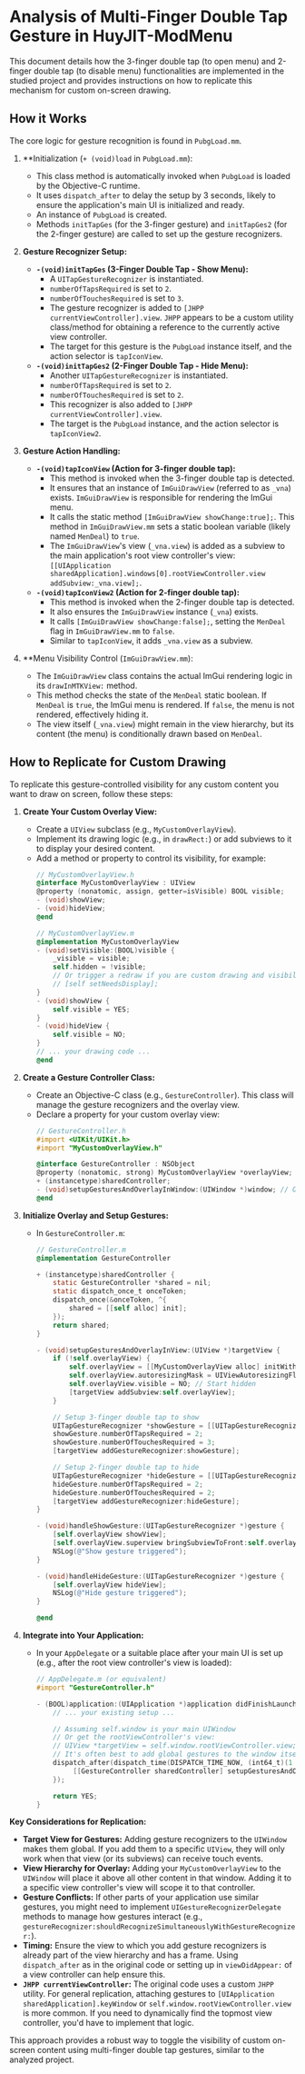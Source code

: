 # Analysis of Multi-Finger Double Tap Gesture in HuyJIT-ModMenu

This document details how the 3-finger double tap (to open menu) and 2-finger double tap (to disable menu) functionalities are implemented in the studied project and provides instructions on how to replicate this mechanism for custom on-screen drawing.

## How it Works

The core logic for gesture recognition is found in `PubgLoad.mm`.

1.  **Initialization (`+ (void)load` in `PubgLoad.mm`):
    *   This class method is automatically invoked when `PubgLoad` is loaded by the Objective-C runtime.
    *   It uses `dispatch_after` to delay the setup by 3 seconds, likely to ensure the application's main UI is initialized and ready.
    *   An instance of `PubgLoad` is created.
    *   Methods `initTapGes` (for the 3-finger gesture) and `initTapGes2` (for the 2-finger gesture) are called to set up the gesture recognizers.

2.  **Gesture Recognizer Setup:**
    *   **`-(void)initTapGes` (3-Finger Double Tap - Show Menu):**
        *   A `UITapGestureRecognizer` is instantiated.
        *   `numberOfTapsRequired` is set to `2`.
        *   `numberOfTouchesRequired` is set to `3`.
        *   The gesture recognizer is added to `[JHPP currentViewController].view`. `JHPP` appears to be a custom utility class/method for obtaining a reference to the currently active view controller.
        *   The target for this gesture is the `PubgLoad` instance itself, and the action selector is `tapIconView`.
    *   **`-(void)initTapGes2` (2-Finger Double Tap - Hide Menu):**
        *   Another `UITapGestureRecognizer` is instantiated.
        *   `numberOfTapsRequired` is set to `2`.
        *   `numberOfTouchesRequired` is set to `2`.
        *   This recognizer is also added to `[JHPP currentViewController].view`.
        *   The target is the `PubgLoad` instance, and the action selector is `tapIconView2`.

3.  **Gesture Action Handling:**
    *   **`-(void)tapIconView` (Action for 3-finger double tap):**
        *   This method is invoked when the 3-finger double tap is detected.
        *   It ensures that an instance of `ImGuiDrawView` (referred to as `_vna`) exists. `ImGuiDrawView` is responsible for rendering the ImGui menu.
        *   It calls the static method `[ImGuiDrawView showChange:true];`. This method in `ImGuiDrawView.mm` sets a static boolean variable (likely named `MenDeal`) to `true`.
        *   The `ImGuiDrawView`'s view (`_vna.view`) is added as a subview to the main application's root view controller's view: `[[UIApplication sharedApplication].windows[0].rootViewController.view addSubview:_vna.view];`.
    *   **`-(void)tapIconView2` (Action for 2-finger double tap):**
        *   This method is invoked when the 2-finger double tap is detected.
        *   It also ensures the `ImGuiDrawView` instance (`_vna`) exists.
        *   It calls `[ImGuiDrawView showChange:false];`, setting the `MenDeal` flag in `ImGuiDrawView.mm` to `false`.
        *   Similar to `tapIconView`, it adds `_vna.view` as a subview.

4.  **Menu Visibility Control (`ImGuiDrawView.mm`):
    *   The `ImGuiDrawView` class contains the actual ImGui rendering logic in its `drawInMTKView:` method.
    *   This method checks the state of the `MenDeal` static boolean. If `MenDeal` is `true`, the ImGui menu is rendered. If `false`, the menu is not rendered, effectively hiding it.
    *   The view itself (`_vna.view`) might remain in the view hierarchy, but its content (the menu) is conditionally drawn based on `MenDeal`.

## How to Replicate for Custom Drawing

To replicate this gesture-controlled visibility for any custom content you want to draw on screen, follow these steps:

1.  **Create Your Custom Overlay View:**
    *   Create a `UIView` subclass (e.g., `MyCustomOverlayView`).
    *   Implement its drawing logic (e.g., in `drawRect:`) or add subviews to it to display your desired content.
    *   Add a method or property to control its visibility, for example:
        ```objective-c
        // MyCustomOverlayView.h
        @interface MyCustomOverlayView : UIView
        @property (nonatomic, assign, getter=isVisible) BOOL visible;
        - (void)showView;
        - (void)hideView;
        @end

        // MyCustomOverlayView.m
        @implementation MyCustomOverlayView
        - (void)setVisible:(BOOL)visible {
            _visible = visible;
            self.hidden = !visible;
            // Or trigger a redraw if you are custom drawing and visibility affects it
            // [self setNeedsDisplay]; 
        }
        - (void)showView {
            self.visible = YES;
        }
        - (void)hideView {
            self.visible = NO;
        }
        // ... your drawing code ...
        @end
        ```

2.  **Create a Gesture Controller Class:**
    *   Create an Objective-C class (e.g., `GestureController`). This class will manage the gesture recognizers and the overlay view.
    *   Declare a property for your custom overlay view:
        ```objective-c
        // GestureController.h
        #import <UIKit/UIKit.h>
        #import "MyCustomOverlayView.h"

        @interface GestureController : NSObject
        @property (nonatomic, strong) MyCustomOverlayView *overlayView;
        + (instancetype)sharedController;
        - (void)setupGesturesAndOverlayInWindow:(UIWindow *)window; // Or pass a specific view
        @end
        ```

3.  **Initialize Overlay and Setup Gestures:**
    *   In `GestureController.m`:
        ```objective-c
        // GestureController.m
        @implementation GestureController

        + (instancetype)sharedController {
            static GestureController *shared = nil;
            static dispatch_once_t onceToken;
            dispatch_once(&onceToken, ^{
                shared = [[self alloc] init];
            });
            return shared;
        }

        - (void)setupGesturesAndOverlayInView:(UIView *)targetView {
            if (!self.overlayView) {
                self.overlayView = [[MyCustomOverlayView alloc] initWithFrame:targetView.bounds];
                self.overlayView.autoresizingMask = UIViewAutoresizingFlexibleWidth | UIViewAutoresizingFlexibleHeight;
                self.overlayView.visible = NO; // Start hidden
                [targetView addSubview:self.overlayView];
            }

            // Setup 3-finger double tap to show
            UITapGestureRecognizer *showGesture = [[UITapGestureRecognizer alloc] initWithTarget:self action:@selector(handleShowGesture:)];
            showGesture.numberOfTapsRequired = 2;
            showGesture.numberOfTouchesRequired = 3;
            [targetView addGestureRecognizer:showGesture];

            // Setup 2-finger double tap to hide
            UITapGestureRecognizer *hideGesture = [[UITapGestureRecognizer alloc] initWithTarget:self action:@selector(handleHideGesture:)];
            hideGesture.numberOfTapsRequired = 2;
            hideGesture.numberOfTouchesRequired = 2;
            [targetView addGestureRecognizer:hideGesture];
        }

        - (void)handleShowGesture:(UITapGestureRecognizer *)gesture {
            [self.overlayView showView];
            [self.overlayView.superview bringSubviewToFront:self.overlayView]; // Ensure it's on top
            NSLog(@"Show gesture triggered");
        }

        - (void)handleHideGesture:(UITapGestureRecognizer *)gesture {
            [self.overlayView hideView];
            NSLog(@"Hide gesture triggered");
        }

        @end
        ```

4.  **Integrate into Your Application:**
    *   In your `AppDelegate` or a suitable place after your main UI is set up (e.g., after the root view controller's view is loaded):
        ```objective-c
        // AppDelegate.m (or equivalent)
        #import "GestureController.h"

        - (BOOL)application:(UIApplication *)application didFinishLaunchingWithOptions:(NSDictionary *)launchOptions {
            // ... your existing setup ...

            // Assuming self.window is your main UIWindow
            // Or get the rootViewController's view:
            // UIView *targetView = self.window.rootViewController.view;
            // It's often best to add global gestures to the window itself.
            dispatch_after(dispatch_time(DISPATCH_TIME_NOW, (int64_t)(1 * NSEC_PER_SEC)), dispatch_get_main_queue(), ^{
                 [[GestureController sharedController] setupGesturesAndOverlayInView:self.window];
            });

            return YES;
        }
        ```

**Key Considerations for Replication:**

*   **Target View for Gestures:** Adding gesture recognizers to the `UIWindow` makes them global. If you add them to a specific `UIView`, they will only work when that view (or its subviews) can receive touch events.
*   **View Hierarchy for Overlay:** Adding your `MyCustomOverlayView` to the `UIWindow` will place it above all other content in that window. Adding it to a specific view controller's view will scope it to that controller.
*   **Gesture Conflicts:** If other parts of your application use similar gestures, you might need to implement `UIGestureRecognizerDelegate` methods to manage how gestures interact (e.g., `gestureRecognizer:shouldRecognizeSimultaneouslyWithGestureRecognizer:`).
*   **Timing:** Ensure the view to which you add gesture recognizers is already part of the view hierarchy and has a frame. Using `dispatch_after` as in the original code or setting up in `viewDidAppear:` of a view controller can help ensure this.
*   **`JHPP currentViewController`:** The original code uses a custom `JHPP` utility. For general replication, attaching gestures to `[UIApplication sharedApplication].keyWindow` or `self.window.rootViewController.view` is more common. If you need to dynamically find the topmost view controller, you'd have to implement that logic.

This approach provides a robust way to toggle the visibility of custom on-screen content using multi-finger double tap gestures, similar to the analyzed project.
